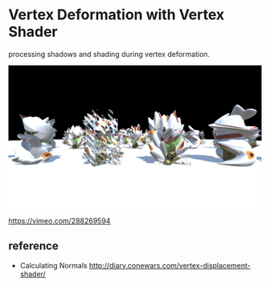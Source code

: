 # Vertex Deformation with Vertex Shader

processing shadows and shading during vertex deformation.

![sample01](./Images/a.png)

https://vimeo.com/288269594

## reference

* Calculating Normals http://diary.conewars.com/vertex-displacement-shader/

